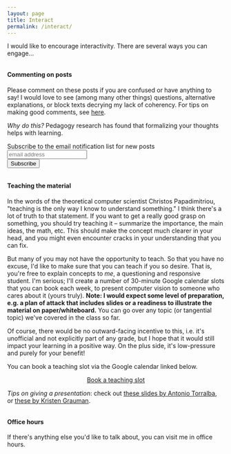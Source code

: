 ```yaml
---
layout: page
title: Interact
permalink: /interact/
---
```


<div id="inner-interact">
  <p>I would like to encourage interactivity. There are several ways you can engage...</p>

  <h4 id="commenting-on-posts" style="margin-top: 2rem">Commenting on posts</h4>

  <p>Please comment on these posts if you are confused or have anything to say! I would love to see (among many other things) questions, alternative explanations, or block texts decrying my lack of coherency. For tips on making good comments, see <a href="https://cs184.eecs.berkeley.edu/article/5">here</a>.</p>

  <p><em>Why do this?</em> Pedagogy research has found that formalizing your thoughts helps with learning.</p>

  <!-- Begin MailChimp signup form -->
  <div id="mc_embed_signup">
  <form action="https://xyz.us19.list-manage.com/subscribe/post?u=5f4fbc542362113d0de96c58d&amp;id=257c160968" method="post" id="mc-embedded-subscribe-form" name="mc-embedded-subscribe-form" class="validate" target="_blank" novalidate>
    <div id="mc_embed_signup_scroll">
      <label for="mce-EMAIL">Subscribe to the email notification list for new posts</label>
      <input type="email" value="" name="EMAIL" class="email" id="mce-EMAIL" placeholder="email address" required>
      <!-- Real people should not fill this in and expect good things - do not remove this or risk form bot signups -->
      <div style="position: absolute; left: -5000px;" aria-hidden="true"><input type="text" name="b_5f4fbc542362113d0de96c58d_257c160968" tabindex="-1" value=""></div>
      <div class="clear"><input type="submit" value="Subscribe" name="subscribe" id="mc-embedded-subscribe" class="button"></div>
    </div>
  </form>
  </div>
  <!-- End mc_embed_signup -->

  <h4 id="teaching-the-material" style="margin-top: 2rem">Teaching the material</h4>

  <p>In the words of the theoretical computer scientist Christos Papadimitriou, "teaching is the only way I know to understand something." I think there's a lot of truth to that statement. If you want to get a really good grasp on something, you should try teaching it – summarize the importance, the main ideas, the math, etc. This should make the concept much clearer in your head, and you might even encounter cracks in your understanding that you can fix.</p>

  <p>But many of you may not have the opportunity to teach. So that you have no excuse, I'd like to make sure that you can teach if you so desire. That is, you're free to explain concepts to <em>me</em>, a questioning and responsive student. I'm serious; I'll create a number of 30-minute Google calendar slots that you can book each week, to present computer vision to someone who cares about it (yours truly). <strong>Note: I would expect some level of preparation, e.g. a plan of attack that includes slides or a readiness to illustrate the material on paper/whiteboard.</strong> You can go over any topic (or tangential topic) we've covered in the class so far.</p>

  <p>Of course, there would be no outward-facing incentive to this, i.e. it's unofficial and not explicitly part of any grade, but I hope that it would still impact your learning in a positive way. On the plus side, it's low-pressure and purely for your benefit!</p>

  <p>You can book a teaching slot via the Google calendar linked below.</p>

  <div style="text-align: center">
    <a id="ts-button" href="https://calendar.google.com/calendar/selfsched?sstoken=UUdpTHc2UWlqV1I2fGRlZmF1bHR8YTcyNzZmZjIxODI4M2IyNjIzYThiOWZkZjk0YTAwY2Q">Book a teaching slot</a>
  </div>

  <p><em>Tips on giving a presentation</em>: check out <a href="https://d1b10bmlvqabco.cloudfront.net/attach/jcirbunfsor3sh/i54riyaslsX/jgvhcnsbmjkb/GiveAGoodTalk.pdf">these slides by Antonio Torralba</a>, or <a href="https://www.cc.gatech.edu/~parikh/citizenofcvpr/static/slides/grauman_preparing_clear_talks.pdf">these by Kristen Grauman</a>.</p>

  <h4 id="office-hours" style="margin-top: 2rem">Office hours</h4>

  <p>If there's anything else you'd like to talk about, you can visit me in office hours.</p>
</div>
